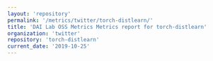 ```yaml
---
layout: 'repository'
permalink: '/metrics/twitter/torch-distlearn/'
title: 'DAI Lab OSS Metrics Metrics report for torch-distlearn'
organization: 'twitter'
repository: 'torch-distlearn'
current_date: '2019-10-25'
---
```

